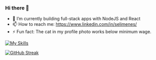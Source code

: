 ### Hi there 👋


- 🌱 I’m currently building full-stack apps with NodeJS and React
- 📫 How to reach me: https://www.linkedin.com/in/selimenes/
- ⚡ Fun fact: The cat in my profile photo works below minimum wage.


[![My Skills](https://skillicons.dev/icons?i=js,html,css,react,tailwind,bootstrap,java,spring,firebase,swift)](https://skillicons.dev)

[![GitHub Streak](https://github-readme-streak-stats.herokuapp.com?user=slmens&theme=github-dark-dimmed)](https://git.io/streak-stats)
